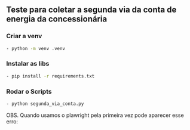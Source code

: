 ## Teste para coletar a segunda via da conta de energia da concessionária

### Criar a venv
````bash
- python -m venv .venv
````

### Instalar as libs
````bash
- pip install -r requirements.txt
````

### Rodar o Scripts
````bash
- python segunda_via_conta.py
````

OBS. Quando usamos o plawright pela primeira vez pode aparecer esse erro:

